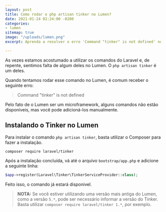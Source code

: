 ```yaml
---
layout: post
title: Como rodar o php artisan tinker no Lumen?
date: 2021-01-24 02:24:00 -0200
categories:
- lumen
sitemap: true
image: "/uploads/lumen.png"
excerpt: Aprenda a resolver o erro 'Command "tinker" is not defined' no Lumen.

---
```

As vezes estamos acostumado a utilizar os comandos do Laravel e, de repente, sentimos falta de algum deles no Lumen.
O `php artisan tinker` é um deles.

Quando tentamos rodar esse comando no Lumen, é comum receber o seguinte erro:

 > Command "tinker" is not defined

Pelo fato de o Lumen ser um microframework, alguns comandos não estão disponíveis, mas você pode adicioná-los manualmente. 

## Instalando o Tinker no Lumen

Para instalar o comando `php artisan tinker`, basta utilizar o Composer para fazer a instalação.

```bash
composer require laravel/tinker
```

Após a instalação concluída, vá até o arquivo `bootstrap/app.php` e adicione a seguinte linha:

```php
$app->register(Laravel\Tinker\TinkerServiceProvider::class);
```

Feito isso, o comando já estará disponivel.

> **NOTA:** Se você estiver utilizando uma versão mais antiga do Lumen, como a versão `5.*`, pode ser necessário informar a versão do Tinker. Basta utilizar `composer require laravel/tinker 1.*`, por exemplo.